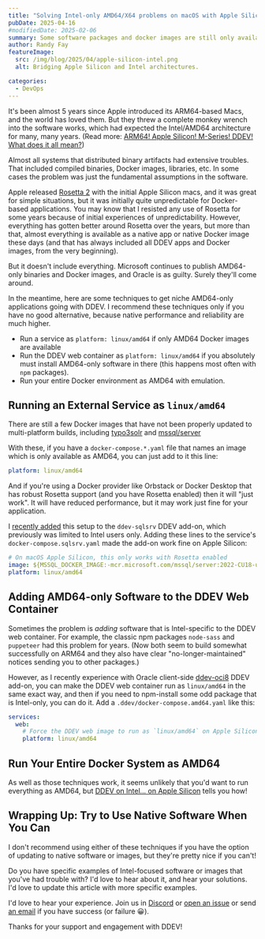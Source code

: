 ```yaml
---
title: "Solving Intel-only AMD64/X64 problems on macOS with Apple Silicon"
pubDate: 2025-04-16
#modifiedDate: 2025-02-06
summary: Some software packages and docker images are still only available in Intel versions, but emulating AMD64 is working pretty well these days on macOS with Rosetta 2.
author: Randy Fay
featureImage:
  src: /img/blog/2025/04/apple-silicon-intel.png
  alt: Bridging Apple Silicon and Intel architectures.

categories:
  - DevOps
---
```


It's been almost 5 years since Apple introduced its ARM64-based Macs, and the world has loved them. But they threw a complete monkey wrench into the software works, which had expected the Intel/AMD64 architecture for many, many years. (Read more: [ARM64! Apple Silicon! M-Series! DDEV! What does it all mean?](arm64-apple-silicon-m1-ddev-local-what-does-it-all-mean.md))

Almost all systems that distributed binary artifacts had extensive troubles. That included compiled binaries, Docker images, libraries, etc. In some cases the problem was just the fundamental assumptions in the software.

Apple released [Rosetta 2](https://support.apple.com/en-us/102527) with the initial Apple Silicon macs, and it was great for simple situations, but it was initially quite unpredictable for Docker-based applications. You may know that I resisted any use of Rosetta for some years because of initial experiences of unpredictability. However, everything has gotten better around Rosetta over the years, but more than that, almost everything is available as a native app or native Docker image these days (and that has always included all DDEV apps and Docker images, from the very beginning).

But it doesn't include everything. Microsoft continues to publish AMD64-only binaries and Docker images, and Oracle is as guilty. Surely they'll come around.

In the meantime, here are some techniques to get niche AMD64-only applications going with DDEV. I recommend these techniques only if you have no good alternative, because native performance and reliability are much higher.

- Run a service as `platform: linux/amd64` if only AMD64 Docker images are available
- Run the DDEV web container as `platform: linux/amd64` if you absolutely must install AMD64-only software in there (this happens most often with `npm` packages).
- Run your entire Docker environment as AMD64 with emulation.

## Running an External Service as `linux/amd64`

There are still a few Docker images that have not been properly updated to multi-platform builds, including [typo3solr](https://hub.docker.com/r/typo3solr/ext-solr) and [mssql/server](mcr.microsoft.com/mssql/server)

With these, if you have a `docker-compose.*.yaml` file that names an image which is only available as AMD64, you can just add to it this line:

```yaml
platform: linux/amd64
```

And if you're using a Docker provider like Orbstack or Docker Desktop that has robust Rosetta support (and you have Rosetta enabled) then it will "just work". It will have reduced performance, but it may work just fine for your application.

I [recently added](https://github.com/ddev/ddev-sqlsrv/blob/main/docker-compose.sqlsrv.yaml#L2-L7) this setup to the `ddev-sqlsrv` DDEV add-on, which previously was limited to Intel users only. Adding these lines to the service's `docker-compose.sqlsrv.yaml` made the add-on work fine on Apple Silicon:

```yaml
# On macOS Apple Silicon, this only works with Rosetta enabled
image: ${MSSQL_DOCKER_IMAGE:-mcr.microsoft.com/mssql/server:2022-CU18-ubuntu-22.04}
platform: linux/amd64
```

## Adding AMD64-only Software to the DDEV Web Container

Sometimes the problem is _adding_ software that is Intel-specific to the DDEV web container. For example, the classic npm packages `node-sass` and `puppeteer` had this problem for years. (Now both seem to build somewhat successfully on ARM64 and they also have clear "no-longer-maintained" notices sending you to other packages.)

However, as I recently experience with Oracle client-side [ddev-oci8](https://github.com/takielias/ddev-oci8) DDEV add-on, you can make the DDEV web container run as `linux/amd64` in the same exact way, and then if you need to npm-install some odd package that is Intel-only, you can do it. Add a `.ddev/docker-compose.amd64.yaml` like this:

```yaml
services:
  web:
    # Force the DDEV web image to run as `linux/amd64` on Apple Silicon with Rosetta
    platform: linux/amd64
```

## Run Your Entire Docker System as AMD64

As well as those techniques work, it seems unlikely that you'd want to run everything as AMD64, but [DDEV on Intel... on Apple Silicon](amd64-on-apple-silicon-ddev.md) tells you how!

## Wrapping Up: Try to Use Native Software When You Can

I don't recommend using either of these techniques if you have the option of updating to native software or images, but they're pretty nice if you can't!

Do you have specific examples of Intel-focused software or images that you've had trouble with? I'd love to hear about it, and hear your solutions. I'd love to update this article with more specific examples.

I'd love to hear your experience. Join us in [Discord](/s/discord) or [open an issue](https://github.com/ddev/ddev/issues) or send [an email](/contact) if you have success (or failure 😀).

Thanks for your support and engagement with DDEV!
